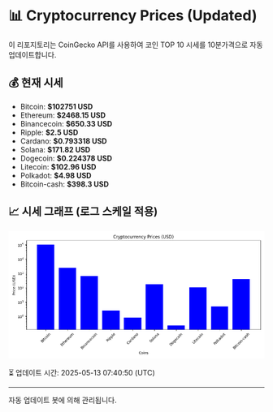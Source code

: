 
# 📊 Cryptocurrency Prices (Updated)

이 리포지토리는 CoinGecko API를 사용하여 코인 TOP 10 시세를 10분가격으로 자동 업데이트합니다.

## 💰 현재 시세
- Bitcoin: **$102751 USD**
- Ethereum: **$2468.15 USD**
- Binancecoin: **$650.33 USD**
- Ripple: **$2.5 USD**
- Cardano: **$0.793318 USD**
- Solana: **$171.82 USD**
- Dogecoin: **$0.224378 USD**
- Litecoin: **$102.96 USD**
- Polkadot: **$4.98 USD**
- Bitcoin-cash: **$398.3 USD**

## 📈 시세 그래프 (로그 스케일 적용)
![Crypto Prices](crypto_prices.png)

⏳ 업데이트 시간: 2025-05-13 07:40:50 (UTC)

---
자동 업데이트 봇에 의해 관리됩니다.
